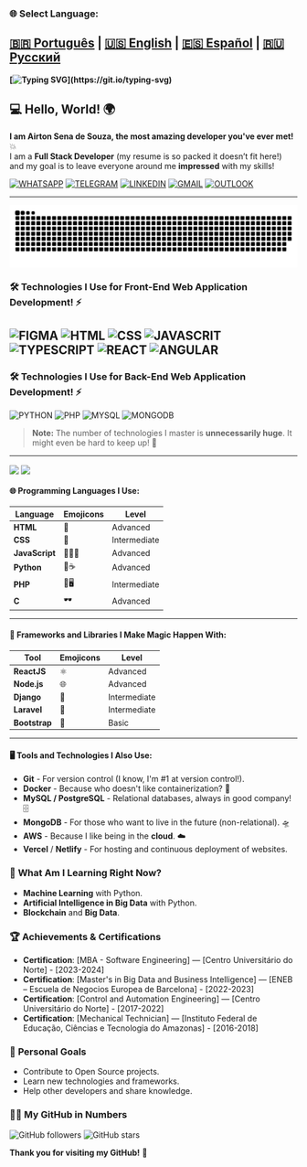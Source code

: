 ### 🌐 Select Language:

[🇧🇷 Português](README.md) | [🇺🇸 English](README.en.md) | [🇪🇸 Español](README.es.md) | [🇷🇺 Русский](README.ru.md)
---
**[![Typing SVG](https://readme-typing-svg.herokuapp.com?font=Ubuntu+Mono&size=40&pause=1000&color=ADD8E6&background=FFCC0000&center=true&vCenter=true&width=435&lines=Hello%2C+World!;I+am+Airton+Sena.;Welcome!)](https://git.io/typing-svg)**

## 💻 Hello, World! 🌍

**I am Airton Sena de Souza, the most amazing developer you've ever met!** 💥  
I am a **Full Stack Developer** (my resume is so packed it doesn’t fit here!) and my goal is to leave everyone around me **impressed** with my skills!

[![WHATSAPP](https://img.shields.io/badge/WhatsApp-25D366?style=for-the-badge&logo=whatsapp&logoColor=white)](https://wa.me/+380975521736)
[![TELEGRAM](https://img.shields.io/badge/Telegram-2CA5E0?style=for-the-badge&logo=telegram&logoColor=white)](https://t.me/airtonsenadesouza)
[![LINKEDIN](https://img.shields.io/badge/LinkedIn-0077B5?style=for-the-badge&logo=linkedin&logoColor=white)](https://www.linkedin.com/in/airton-sena-de-souza-7809a4191/)
[![GMAIL](https://img.shields.io/badge/Gmail-D14836?style=for-the-badge&logo=gmail&logoColor=white)](mailto:airtonbram@gmail.com)
[![OUTLOOK](https://img.shields.io/badge/Microsoft_Outlook-0078D4?style=for-the-badge&logo=microsoft-outlook&logoColor=white)](mailto:airton_pride@hotmail.com)

---

<picture align="center">
  <source media="(prefers-color-scheme: dark)" srcset="https://raw.githubusercontent.com/airtonsenadesouza/airtonsenadesouza/output/github-contribution-grid-snake-dark.svg">
  <source media="(prefers-color-scheme: light)" srcset="https://raw.githubusercontent.com/airtonsenadesouza/airtonsenadesouza/output/github-contribution-grid-snake-dark.svg">
  <img align="center" alt="github contribution grid snake animation" src="https://raw.githubusercontent.com/airtonsenadesouza/airtonsenadesouza/output/github-contribution-grid-snake.svg">
</picture>

### 🛠️ Technologies I Use for Front-End Web Application Development! ⚡️
![FIGMA](https://img.shields.io/badge/Figma-F24E1E?style=for-the-badge&logo=figma&logoColor=white)
![HTML](https://img.shields.io/badge/HTML5-E34F26?style=for-the-badge&logo=html5&logoColor=white) 
![CSS](https://img.shields.io/badge/CSS3-1572B6?style=for-the-badge&logo=css3&logoColor=white)
![JAVASCRIT](https://img.shields.io/badge/JavaScript-323330?style=for-the-badge&logo=javascript&logoColor=F7DF1E)
![TYPESCRIPT](https://img.shields.io/badge/TypeScript-007ACC?style=for-the-badge&logo=typescript&logoColor=white)
![REACT](https://img.shields.io/badge/React-20232A?style=for-the-badge&logo=react&logoColor=61DAFB)
![ANGULAR](https://img.shields.io/badge/Angular-DD0031?style=for-the-badge&logo=angular&logoColor=white)
---
### 🛠️ Technologies I Use for Back-End Web Application Development! ⚡️
![PYTHON](https://img.shields.io/badge/Python-14354C?style=for-the-badge&logo=python&logoColor=white)
![PHP](https://img.shields.io/badge/PHP-777BB4?style=for-the-badge&logo=php&logoColor=white)
![MYSQL](https://img.shields.io/badge/MySQL-00000F?style=for-the-badge&logo=mysql&logoColor=white)
![MONGODB](https://img.shields.io/badge/MongoDB-4EA94B?style=for-the-badge&logo=mongodb&logoColor=white)
> **Note:** The number of technologies I master is **unnecessarily huge**. It might even be hard to keep up! 👀
---
<div>
  <img align="center" src="https://github-readme-stats.vercel.app/api?username=airtonsenadesouza&show_icons=true&count_private=true&theme=radical" />
  <img align="center" src="https://github-readme-stats.vercel.app/api/top-langs/?username=airtonsenadesouza&langs_count=6&theme=radical" />
</div>

#### 🌐 **Programming Languages I Use:**

| Language   | Emojicons | Level |
|-------------|-----------|-------|
| **HTML**    | 👑       | Advanced |
| **CSS**     | 💅       | Intermediate |
| **JavaScript** | 🧙‍♂️✨ | Advanced |
| **Python**  | 🤖☕     | Advanced |
| **PHP**     | 🔧🖥     | Intermediate |
| **C**       | 🕶       | Advanced |

---

#### 🎨 **Frameworks and Libraries I Make Magic Happen With:**

| Tool             | Emojicons  | Level     |
|------------------|------------|-----------|
| **ReactJS**      | ⚛️        | Advanced  |
| **Node.js**      | 🌐        | Advanced  |
| **Django**       | 🐍        | Intermediate |
| **Laravel**      | 🚀        | Intermediate |
| **Bootstrap**    | 💅        | Basic     |

---

#### 🖥️ **Tools and Technologies I Also Use:**

- **Git** - For version control (I know, I'm #1 at version control!).
- **Docker** - Because who doesn't like containerization? 🐳
- **MySQL / PostgreSQL** - Relational databases, always in good company! 🗄️
- **MongoDB** - For those who want to live in the future (non-relational). 🛸
- **AWS** - Because I like being in the **cloud**. ☁️
- **Vercel** / **Netlify** - For hosting and continuous deployment of websites.

### 🌱 **What Am I Learning Right Now?**
- **Machine Learning** with Python.
- **Artificial Intelligence in Big Data** with Python.
- **Blockchain** and **Big Data**.

### 🏆 **Achievements & Certifications**
- **Certification**: [MBA - Software Engineering] — [Centro Universitário do Norte] - [2023-2024]
- **Certification**: [Master's in Big Data and Business Intelligence] — [ENEB – Escuela de Negocios Europea de Barcelona] - [2022-2023]
- **Certification**: [Control and Automation Engineering] — [Centro Universitário do Norte] - [2017-2022]
- **Certification**: [Mechanical Technician] — [Instituto Federal de Educação, Ciências e Tecnologia do Amazonas] - [2016-2018]

### 🎯 **Personal Goals**
- Contribute to Open Source projects.
- Learn new technologies and frameworks.
- Help other developers and share knowledge.

### 🧑‍💻 **My GitHub in Numbers**
![GitHub followers](https://img.shields.io/github/followers/airtonsenadesouza?label=Follow&style=social)
![GitHub stars](https://img.shields.io/github/stars/airtonsenadesouza?label=Stars&style=social)

**Thank you for visiting my GitHub!** 🚀
